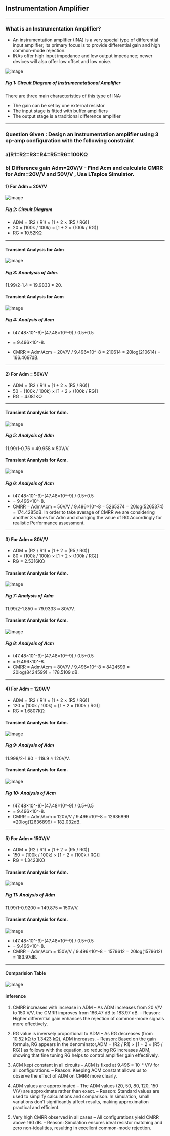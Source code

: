 ## Instrumentation Amplifier
------
### What is an Instrumentation Amplifier?
-  An instrumentation amplifier (INA) is a very special type of differential input
amplifier; its primary focus is to provide differential gain and high common-mode
rejection.
-  INAs offer high input impedance and low output impedance; newer devices will
also offer low offset and low noise.


![image](https://github.com/user-attachments/assets/29e15ec6-9375-4526-b207-01c1cddb0da6)
##### Fig 1: Circuit Diagram of Instrumenatational Amplifier
There are three main characteristics of this type of INA:
-  The gain can be set by one external resistor
-  The input stage is fitted with buffer amplifiers
-  The output stage is a traditional difference amplifier
-----
### Question Given : Design an Instrumentation amplifier using 3 op-amp configuration with the following constraint
### a)R1=R2=R3=R4=R5=R6=100KΩ
### b) Difference gain Adm=20V/V - Find Acm and calculate CMRR for Adm=20V/V and 50V/V , Use LTspice Simulator.


#### 1) For Adm = 20V/V
![image](https://github.com/user-attachments/assets/0e66fd33-ee12-43fd-8da6-1904752859b5)
##### Fig 2: Circuit Diagram
- ADM = (R2 / R1) × [1 + 2 × (R5 / RG)]
- 20 = (100k / 100k) × [1 + 2 × (100k / RG)]
- RG = 10.52KΩ
------
#### Transient Analysis for Adm
![image](https://github.com/user-attachments/assets/b67244ba-2e5d-4ec9-b21c-2724c495a357)
##### Fig 3: Ananlysis of Adm.
11.99/2-1.4 = 19.9833 ≈ 20.
#### Transient Analysis for Acm
![image](https://github.com/user-attachments/assets/48b59278-7414-4b9a-bc56-4439808f7d9a)
##### Fig 4: Analysis of Acm
- (47.48×10^-9)-(47.48×10^-9) / 0.5+0.5
- = 9.496×10^-8.

- CMRR = Adm/Acm = 20V/V / 9.496×10^-8
      = 210614 = 20log(210614) = 166.4697dB.
---------      
#### 2) For Adm = 50V/V

- ADM = (R2 / R1) × [1 + 2 × (R5 / RG)]
- 50 = (100k / 100k) × [1 + 2 × (100k / RG)]
- RG = 4.081KΩ
- ------------
#### Transient Ananlysis for Adm.
![image](https://github.com/user-attachments/assets/e2492aec-5502-468c-8def-f8d8ca841d4f)
##### Fig 5: Analysis of Adm
11.99/1-0.76 = 49.958 ≈ 50V/V.
#### Transient Ananlysis for Acm.
  ![image](https://github.com/user-attachments/assets/498a4d49-0109-4cda-8f28-1f4c9a66c8cc)
##### Fig 6: Analysis of Acm
- (47.48×10^-9)-(47.48×10^-9) / 0.5+0.5
- = 9.496×10^-8.
- CMRR = Adm/Acm = 50V/V / 9.496×10^-8
= 5265374 = 20log(5265374) = 174.4285dB.
In order to take average of CMRR we are considering another 3 values for Adm and changing the value of RG Accordingly for realistic Performance assessment.
-------------
#### 3) For Adm = 80V/V
- ADM = (R2 / R1) × [1 + 2 × (R5 / RG)]
- 80 = (100k / 100k) × [1 + 2 × (100k / RG)]
- RG = 2.5316KΩ
#### Transient Ananlysis for Adm.
![image](https://github.com/user-attachments/assets/473729aa-43d0-4280-8fd5-3e4a0b7c3f47)
##### Fig 7: Analysis of Adm
11.99/2-1.850 = 79.9333 ≈ 80V/V.
#### Transient Ananlysis for Acm.
![image](https://github.com/user-attachments/assets/4117ad48-c07d-4493-b4a8-d72fc5a93a35)
##### Fig 8: Analysis of Acm
- (47.48×10^-9)-(47.48×10^-9) / 0.5+0.5
- = 9.496×10^-8.
- CMRR = Adm/Acm = 80V/V / 9.496×10^-8
= 8424599 = 20log(8424599) = 178.5109 dB.
------------
#### 4) For Adm = 120V/V
- ADM = (R2 / R1) × [1 + 2 × (R5 / RG)]
- 120 = (100k / 100k) × [1 + 2 × (100k / RG)]
- RG = 1.6807KΩ
#### Transient Ananlysis for Adm.
![image](https://github.com/user-attachments/assets/af19f6e5-9639-46cf-8df3-5de16f28a070)
##### Fig 9: Analysis of Adm
11.998/2-1.90 = 119.9  ≈ 120V/V.
#### Transient Ananlysis for Acm.
![image](https://github.com/user-attachments/assets/68064cb6-7213-45db-a03f-5c29b920be6b)
##### Fig 10: Analysis of Acm
- (47.48×10^-9)-(47.48×10^-9) / 0.5+0.5
- = 9.496×10^-8.
- CMRR = Adm/Acm = 120V/V / 9.496×10^-8
= 12636899 =20log(12636899) = 182.032dB.
--------------
#### 5) For Adm = 150V/V
- ADM = (R2 / R1) × [1 + 2 × (R5 / RG)]
- 150 = (100k / 100k) × [1 + 2 × (100k / RG)]
- RG = 1.3423KΩ
#### Transient Ananlysis for Adm.
![image](https://github.com/user-attachments/assets/452b0d95-62a6-4be1-a3b9-a0b5116324f0)
##### Fig 11: Analysis of Adm
11.99/1-0.9200 = 149.875 ≈ 150V/V.
#### Transient Ananlysis for Acm.
![image](https://github.com/user-attachments/assets/e7244ff9-e9e7-413e-a67f-bc5377d6fddb)
- (47.48×10^-9)-(47.48×10^-9) / 0.5+0.5
- = 9.496×10^-8.
- CMRR = Adm/Acm = 150V/V / 9.496×10^-8
= 1579612 = 20log(1579612) = 183.97dB.
-----------
#### Comparision Table
![image](https://github.com/user-attachments/assets/d246a0c7-0569-42c0-8211-c222d7a1f447)

#### inference

1) CMRR increases with increase in ADM
– As ADM increases from 20 V/V to 150 V/V, the CMRR improves from 166.47 dB to 183.97 dB.
– Reason: Higher differential gain enhances the rejection of common-mode signals more effectively.

2) RG value is inversely proportional to ADM
– As RG decreases (from 10.52 kΩ to 1.3423 kΩ), ADM increases.
– Reason: Based on the gain formula, RG appears in the denominator,ADM = (R2 / R1) × [1 + 2 × (R5 / RG)] as follows with the equation, so reducing RG increases ADM, showing that fine tuning RG helps to control amplifier gain effectiively.

3) ACM kept constant in all circuits
– ACM is fixed at 9.496 × 10⁻⁸ V/V for all configurations.
– Reason: Keeping ACM constant allows us to observe the effect of ADM on CMRR more clearly.

4)  ADM values are approximated
– The ADM values (20, 50, 80, 120, 150 V/V) are approximate rather than exact.
– Reason: Standard values are used to simplify calculations and comparison. In simulation, small variations don’t significantly affect results, making approximation practical and efficient.

5) Very high CMRR observed in all cases
– All configurations yield CMRR above 160 dB.
– Reason: Simulation ensures ideal resistor matching and zero non-idealities, resulting in excellent common-mode rejection.

